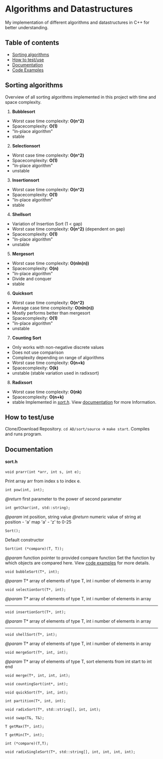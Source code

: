 # Algorithms and Datastructures
My implementation of different algorithms and datastructures in C++ for better understanding.


## Table of contents
* [Sorting algorithms](#sorting-algorithms)
* [How to test/use](#how-to-testuse)
* [Documentation](#documentation)
* [Code Examples](#code-examples)


## Sorting algorithms
Overview of all sorting algorithms implemented in this project with time and space complexity.
1. **Bubblesort**
 * Worst case time complexity: **O(n^2)**
 * Spacecomplexity: **O(1)**
 * "In-place algorithm"
 * stable
2. **Selectionsort**
 * Worst case time complexity: **O(n^2)**
 * Spacecomplexity: **O(1)**
 * "In-place algorithm"
 * unstable
3. **Insertionsort**
 * Worst case time complexity: **O(n^2)**
 * Spacecomplexity: **O(1)**
 * "In-place algorithm"
 * stable
4. **Shellsort**
 * Variation of Insertion Sort (1 < gap)
 * Worst case time complexity: **O(n^2)** (dependent on gap)
 * Spacecomplexity: **O(1)**
 * "In-place algorithm"
 * unstable
5. **Mergesort**
 * Worst case time complexity: **O(nln(n))**
 * Spacecomplexity: **O(n)**
 * "In-place algorithm"
 * Divide and conquer
 * stable
6. **Quicksort**
 * Worst case time complexity: **O(n^2)**
 * Average case time complexity: **O(nln(n))**
 * Mostly performs better than mergesort
 * Spacecomplexity: **O(1)**
 * "In-place algorithm"
 * unstable
7. **Counting Sort**
 * Only works with non-negative discrete values
 * Does not use comparison
 * Complexity depending on range of algorithms
 * Worst case time complexity: **O(n+k)**
 * Spacecomplexity: **O(k)**
 * unstable (stable variation used in radixsort)
8. **Radixsort**
 * Worst case time complexity: **O(nk)**
 * Spacecomplexity: **O(n+k)**
 * stable
Implemented in [_sort.h_](sort/include/sort.h). View [documentation](#sorth) for more Information.
## How to test/use
Clone/Download Repository. `cd AD/sort/source` -> `make start`. Compiles and runs program.
## Documentation
#### sort.h
`void prarr(int *arr, int s, int e);`

Print array arr from index s to index e.


`int pow(int, int);`

_@return_ first parameter to the power of second parameter


`int getChar(int, std::string);`

_@param_ int position, string value
_@return_ numeric value of string at position - 'a' map 'a' - 'z' to 0-25


`Sort();`

Default constructor


`Sort(int (*compare)(T, T));`

_@param_ function pointer to provided compare function
Set the function by which objects are compared here. View [code examples](#code-examples) for more details.



`void bubbleSort(T*, int);`

_@param_ T* array of elements of type T, int i number of elements in array


`void selectionSort(T*, int);`

_@param_ T* array of elements of type T, int i number of elements in array
___



`void insertionSort(T*, int);`

_@param_ T* array of elements of type T, int i number of elements in array
___


`void shellSort(T*, int);`

_@param_ T* array of elements of type T, int i number of elements in array


`void mergeSort(T*, int, int);`

_@param_ T* array of elements of type T, sort elements from int start to int end



`void merge(T*, int, int, int);`



`void countingSort(int*, int);`


`void quickSort(T*, int, int);`


`int partition(T*, int, int);`


`void radixSort(T*, std::string[], int, int);`


`void swap(T&, T&);`


`T getMax(T*, int);`


`T getMin(T*, int);`


`int (*compare)(T,T);`  


`void radixSingleSort(T*, std::string[], int, int, int, int);`
